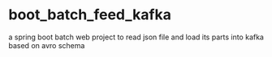 # boot_batch_feed_kafka
a spring boot batch web project to read json file and load its parts into kafka based on avro schema

